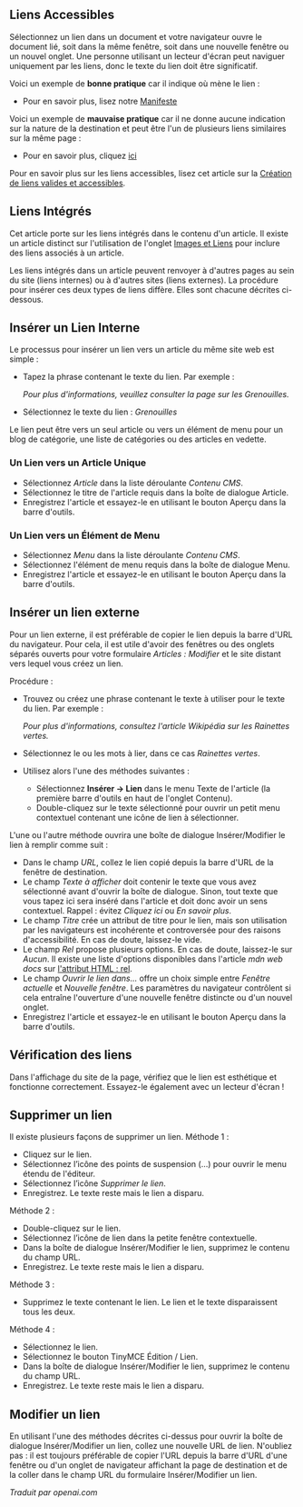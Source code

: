 <!-- Filename: J4.x:Article_Links / Display title: Article : Édition - Liens  -->

## Liens Accessibles

Sélectionnez un lien dans un document et votre navigateur ouvre le document lié, soit dans la même fenêtre, soit dans une nouvelle fenêtre ou un nouvel onglet. Une personne utilisant un lecteur d'écran peut naviguer uniquement par les liens, donc le texte du lien doit être significatif.

Voici un exemple de **bonne pratique** car il indique où mène le lien :

- Pour en savoir plus, lisez notre [Manifeste](#)

Voici un exemple de **mauvaise pratique** car il ne donne aucune indication sur la nature de la destination et peut être l'un de plusieurs liens similaires sur la même page :

- Pour en savoir plus, cliquez [ici](#)

Pour en savoir plus sur les liens accessibles, lisez cet article sur la [Création de liens valides et accessibles](https://www.a11yproject.com/posts/creating-valid-and-accessible-links/).

## Liens Intégrés

Cet article porte sur les liens intégrés dans le contenu d'un article. Il existe un article distinct sur l'utilisation de l'onglet [Images et Liens](jdocmanual?article=user/articles/article-images-and-links) pour inclure des liens associés à un article.

Les liens intégrés dans un article peuvent renvoyer à d'autres pages au sein du site (liens internes) ou à d'autres sites (liens externes). La procédure pour insérer ces deux types de liens diffère. Elles sont chacune décrites ci-dessous.

## Insérer un Lien Interne

Le processus pour insérer un lien vers un article du même site web est simple :
- Tapez la phrase contenant le texte du lien. Par exemple :

  *Pour plus d'informations, veuillez consulter la page sur les Grenouilles.*
- Sélectionnez le texte du lien : *Grenouilles*

Le lien peut être vers un seul article ou vers un élément de menu pour un blog de catégorie, une liste de catégories ou des articles en vedette.

### Un Lien vers un Article Unique

- Sélectionnez *Article* dans la liste déroulante *Contenu CMS*.
- Sélectionnez le titre de l'article requis dans la boîte de dialogue Article.
- Enregistrez l'article et essayez-le en utilisant le bouton Aperçu dans la barre d'outils.

### Un Lien vers un Élément de Menu

- Sélectionnez *Menu* dans la liste déroulante *Contenu CMS*.
- Sélectionnez l'élément de menu requis dans la boîte de dialogue Menu.
- Enregistrez l'article et essayez-le en utilisant le bouton Aperçu dans la barre d'outils.

## Insérer un lien externe

Pour un lien externe, il est préférable de copier le lien depuis la barre d'URL du navigateur. Pour cela, il est utile d'avoir des fenêtres ou des onglets séparés ouverts pour votre formulaire *Articles : Modifier* et le site distant vers lequel vous créez un lien.

Procédure :

- Trouvez ou créez une phrase contenant le texte à utiliser pour le texte du lien. Par exemple :

  *Pour plus d'informations, consultez l'article Wikipédia sur les Rainettes vertes.*
- Sélectionnez le ou les mots à lier, dans ce cas *Rainettes vertes*.
- Utilisez alors l'une des méthodes suivantes :
  - Sélectionnez **Insérer → Lien** dans le menu Texte de l'article (la première barre d'outils en haut de l'onglet Contenu).
  - Double-cliquez sur le texte sélectionné pour ouvrir un petit menu contextuel contenant une icône de lien à sélectionner.

L'une ou l'autre méthode ouvrira une boîte de dialogue Insérer/Modifier le lien à remplir comme suit :

- Dans le champ *URL*, collez le lien copié depuis la barre d'URL de la fenêtre de destination.
- Le champ *Texte à afficher* doit contenir le texte que vous avez sélectionné avant d'ouvrir la boîte de dialogue. Sinon, tout texte que vous tapez ici sera inséré dans l'article et doit donc avoir un sens contextuel. Rappel : évitez *Cliquez ici* ou *En savoir plus*.
- Le champ *Titre* crée un attribut de titre pour le lien, mais son utilisation par les navigateurs est incohérente et controversée pour des raisons d'accessibilité. En cas de doute, laissez-le vide.
- Le champ *Rel* propose plusieurs options. En cas de doute, laissez-le sur *Aucun*. Il existe une liste d'options disponibles dans l'article *mdn web docs* sur [l'attribut HTML : rel](https://developer.mozilla.org/fr/docs/Web/HTML/Attributes/rel).
- Le champ *Ouvrir le lien dans...* offre un choix simple entre *Fenêtre actuelle* et *Nouvelle fenêtre*. Les paramètres du navigateur contrôlent si cela entraîne l'ouverture d'une nouvelle fenêtre distincte ou d'un nouvel onglet.
- Enregistrez l'article et essayez-le en utilisant le bouton Aperçu dans la barre d'outils.

## Vérification des liens

Dans l'affichage du site de la page, vérifiez que le lien est esthétique et fonctionne correctement. 
Essayez-le également avec un lecteur d'écran !

## Supprimer un lien

Il existe plusieurs façons de supprimer un lien. Méthode 1 :
- Cliquez sur le lien.
- Sélectionnez l’icône des points de suspension (...) pour ouvrir le menu étendu de l'éditeur.
- Sélectionnez l’icône *Supprimer le lien*.
- Enregistrez. Le texte reste mais le lien a disparu.

Méthode 2 :
- Double-cliquez sur le lien.
- Sélectionnez l’icône de lien dans la petite fenêtre contextuelle.
- Dans la boîte de dialogue Insérer/Modifier le lien, supprimez le contenu du champ URL.
- Enregistrez. Le texte reste mais le lien a disparu.

Méthode 3 :
- Supprimez le texte contenant le lien. Le lien et le texte disparaissent tous les deux.

Méthode 4 :
- Sélectionnez le lien.
- Sélectionnez le bouton TinyMCE Édition / Lien.
- Dans la boîte de dialogue Insérer/Modifier le lien, supprimez le contenu du champ URL.
- Enregistrez. Le texte reste mais le lien a disparu.

## Modifier un lien

En utilisant l'une des méthodes décrites ci-dessus pour ouvrir la boîte de dialogue Insérer/Modifier un lien, collez une nouvelle URL de lien. N'oubliez pas : il est toujours préférable de copier l'URL depuis la barre d'URL d'une fenêtre ou d'un onglet de navigateur affichant la page de destination et de la coller dans le champ URL du formulaire Insérer/Modifier un lien.

*Traduit par openai.com*

